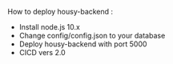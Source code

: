 How to deploy housy-backend :
- Install node.js 10.x
- Change config/config.json to your database
- Deploy housy-backend with port 5000
- CICD vers 2.0
